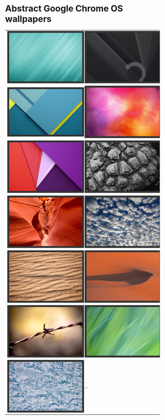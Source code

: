 <style>
img { max-width: 100%; border: solid 6px #333; }

</style>
# Abstract Google Chrome OS wallpapers

|                              |                                |
| ---------------------------- | ------------------------------ |
| ![aqua](abstract_aqua.jpg)   | ![black](abstract_black.jpg)   |
| ![blue](abstract_blue.jpg)   | ![pink](abstract_pink.jpg)     |
| ![red](abstract_red.jpg)     | ![bark](bark.jpg)              |
| ![canyon](canyon.jpg)        | ![clouds](clouds.jpg)          |
| ![desert](desert.jpg)        | ![desert2](desert2.jpg)        |
| ![knot](knot.jpg)            | ![nature](nature.jpg)          |
| ![snow](snow.jpg)            | ...                            |
